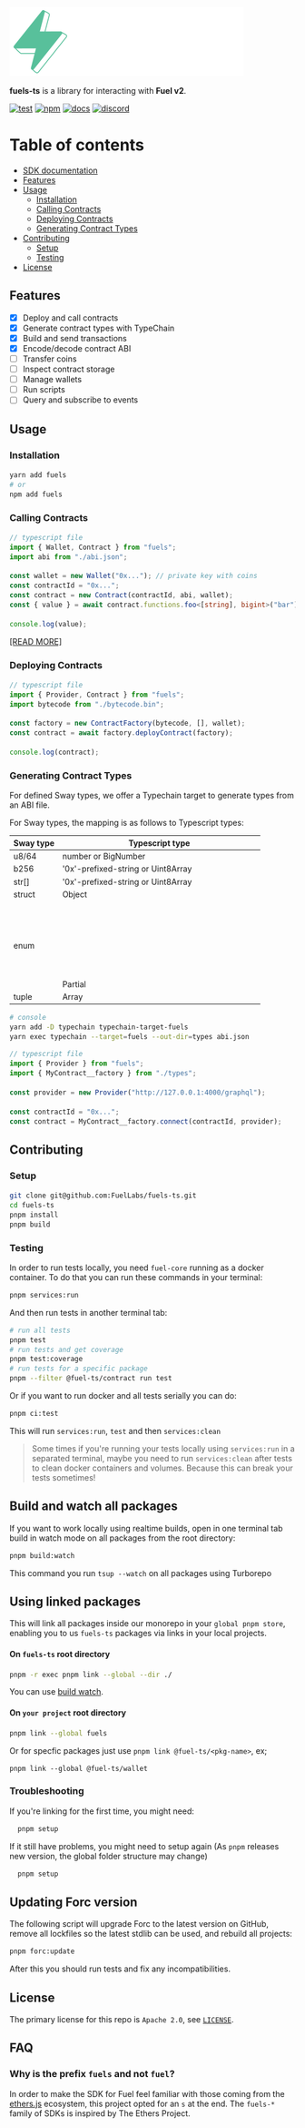 ![Fuels-ts SDK logo](./docs/assets/fuels-ts-logo.png)

**fuels-ts** is a library for interacting with **Fuel v2**.

[![test](https://github.com/FuelLabs/fuels-ts/actions/workflows/test.yaml/badge.svg)](https://github.com/FuelLabs/fuels-ts/actions/workflows/test.yaml)
[![npm](https://img.shields.io/npm/v/fuels)](https://www.npmjs.com/package/fuels)
[![docs](https://img.shields.io/badge/docs-fuels.ts-brightgreen.svg?style=flat)](https://fuellabs.github.io/fuels-ts/)
[![discord](https://img.shields.io/badge/chat%20on-discord-orange?&logo=discord&logoColor=ffffff&color=7389D8&labelColor=6A7EC2)](https://discord.gg/xfpK4Pe)

# Table of contents

- [SDK documentation](https://fuellabs.github.io/fuels-ts/)
- [Features](#features)
- [Usage](#usage)
  - [Installation](#installation)
  - [Calling Contracts](#calling-contracts)
  - [Deploying Contracts](#deploying-contracts)
  - [Generating Contract Types](#generating-contract-types)
- [Contributing](#contributing)
  - [Setup](#setup)
  - [Testing](#testing)
- [License](#license)

## Features

- [x] Deploy and call contracts
- [x] Generate contract types with TypeChain
- [x] Build and send transactions
- [x] Encode/decode contract ABI
- [ ] Transfer coins
- [ ] Inspect contract storage
- [ ] Manage wallets
- [ ] Run scripts
- [ ] Query and subscribe to events

## Usage

### Installation

```sh
yarn add fuels
# or
npm add fuels
```

### Calling Contracts

```ts
// typescript file
import { Wallet, Contract } from "fuels";
import abi from "./abi.json";

const wallet = new Wallet("0x..."); // private key with coins
const contractId = "0x...";
const contract = new Contract(contractId, abi, wallet);
const { value } = await contract.functions.foo<[string], bigint>("bar").call();

console.log(value);
```

[[READ MORE]](./packages/contract/README.md)

### Deploying Contracts

```ts
// typescript file
import { Provider, Contract } from "fuels";
import bytecode from "./bytecode.bin";

const factory = new ContractFactory(bytecode, [], wallet);
const contract = await factory.deployContract(factory);

console.log(contract);
```

### Generating Contract Types

For defined Sway types, we offer a Typechain target to generate types from an ABI file.

For Sway types, the mapping is as follows to Typescript types:

| Sway type | Typescript type                    |
| --------- | ---------------------------------- |
| u8/64     | number or BigNumber                |
| b256      | '0x'-prefixed-string or Uint8Array |
| str[]     | '0x'-prefixed-string or Uint8Array |
| struct    | Object                             |
| enum      | Partial<Object>                    |
| tuple     | Array                              |

```sh
# console
yarn add -D typechain typechain-target-fuels
yarn exec typechain --target=fuels --out-dir=types abi.json
```

```ts
// typescript file
import { Provider } from "fuels";
import { MyContract__factory } from "./types";

const provider = new Provider("http://127.0.0.1:4000/graphql");

const contractId = "0x...";
const contract = MyContract__factory.connect(contractId, provider);
```

## Contributing

### Setup

```sh
git clone git@github.com:FuelLabs/fuels-ts.git
cd fuels-ts
pnpm install
pnpm build
```

### Testing

In order to run tests locally, you need `fuel-core` running as a docker container.
To do that you can run these commands in your terminal:

```sh
pnpm services:run
```

And then run tests in another terminal tab:

```sh
# run all tests
pnpm test
# run tests and get coverage
pnpm test:coverage
# run tests for a specific package
pnpm --filter @fuel-ts/contract run test
```

Or if you want to run docker and all tests serially you can do:

```sh
pnpm ci:test
```

This will run `services:run`, `test` and then `services:clean`

> Some times if you're running your tests locally using `services:run` in a separated terminal,
> maybe you need to run `services:clean` after tests to clean docker containers and volumes. Because
> this can break your tests sometimes!

## Build and watch all packages

If you want to work locally using realtime builds, open in one terminal tab build in watch mode
on all packages from the root directory:

```sh
pnpm build:watch
```

This command you run `tsup --watch` on all packages using Turborepo

## Using linked packages

This will link all packages inside our monorepo in your `global pnpm store`, enabling you to us `fuels-ts` packages via links in
your local projects.

#### On `fuels-ts` root directory

```sh
pnpm -r exec pnpm link --global --dir ./
```

You can use [build watch](#build-and-watch-all-packages).

#### On `your project` root directory

```sh
pnpm link --global fuels
```

Or for specfic packages just use `pnpm link @fuel-ts/<pkg-name>`, ex;

```
pnpm link --global @fuel-ts/wallet
```

### Troubleshooting

If you're linking for the first time, you might need:

```sh
  pnpm setup
```

If it still have problems, you might need to setup again (As `pnpm` releases new version, the global folder structure may change)

```sh
  pnpm setup
```

## Updating Forc version

The following script will upgrade Forc to the latest version on GitHub, remove all lockfiles so the latest stdlib can be used, and rebuild all projects:

```sh
pnpm forc:update
```

After this you should run tests and fix any incompatibilities.

## License

The primary license for this repo is `Apache 2.0`, see [`LICENSE`](./LICENSE).

## FAQ

### Why is the prefix `fuels` and not `fuel`?

In order to make the SDK for Fuel feel familiar with those coming from the [ethers.js](https://github.com/ethers-io/ethers.js) ecosystem, this project opted for an `s` at the end. The `fuels-*` family of SDKs is inspired by The Ethers Project.
